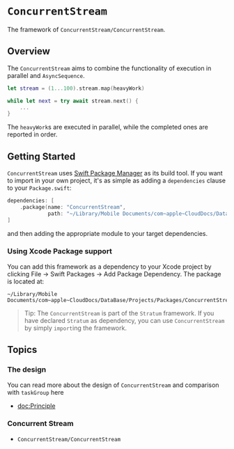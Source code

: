 # ``ConcurrentStream``

The framework of ``ConcurrentStream/ConcurrentStream``.

## Overview

The ``ConcurrentStream`` aims to combine the functionality of execution in parallel and `AsyncSequence`.

```swift
let stream = (1...100).stream.map(heavyWork)

while let next = try await stream.next() {
    ...
}
```
The `heavyWork`s are executed in parallel, while the completed ones are reported in order.


## Getting Started

`ConcurrentStream` uses [Swift Package Manager](https://www.swift.org/documentation/package-manager/) as its build tool. If you want to import in your own project, it's as simple as adding a `dependencies` clause to your `Package.swift`:
```swift
dependencies: [
    .package(name: "ConcurrentStream", 
             path: "~/Library/Mobile Documents/com~apple~CloudDocs/DataBase/Projects/Packages/ConcurrentStream")
]
```
and then adding the appropriate module to your target dependencies.

### Using Xcode Package support

You can add this framework as a dependency to your Xcode project by clicking File -> Swift Packages -> Add Package Dependency. The package is located at:
```
~/Library/Mobile Documents/com~apple~CloudDocs/DataBase/Projects/Packages/ConcurrentStream
```

> Tip: The `ConcurrentStream` is part of the `Stratum` framework. If you have declared `Stratum` as dependency, you can use `ConcurrentStream` by simply `import`ing the framework.


## Topics

### The design

You can read more about the design of `ConcurrentStream` and comparison with `taskGroup` here

- <doc:Principle>


### Concurrent Stream

- ``ConcurrentStream/ConcurrentStream``
